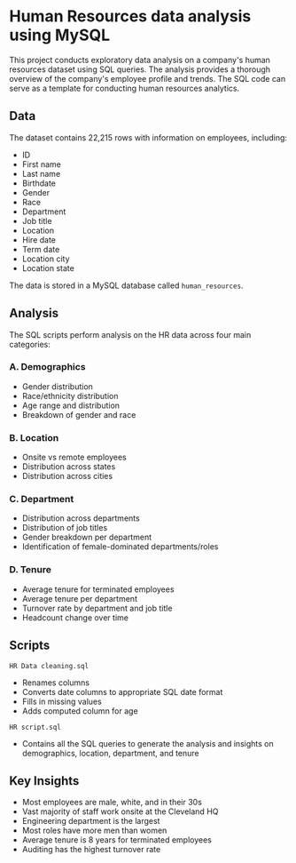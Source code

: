 # Human Resources data analysis using MySQL
This project conducts exploratory data analysis on a company's human resources dataset using SQL queries.
The analysis provides a thorough overview of the company's employee profile and trends. The SQL code can serve as a template for conducting human resources analytics.

## Data
The dataset contains 22,215 rows with information on employees, including:
- ID
- First name
- Last name
- Birthdate
- Gender
- Race
- Department 
- Job title
- Location
- Hire date
- Term date
- Location city
- Location state

The data is stored in a MySQL database called `human_resources`.

## Analysis
The SQL scripts perform analysis on the HR data across four main categories:

### A. Demographics
- Gender distribution
- Race/ethnicity distribution
- Age range and distribution
- Breakdown of gender and race

### B. Location
- Onsite vs remote employees
- Distribution across states
- Distribution across cities

### C. Department
- Distribution across departments
- Distribution of job titles
- Gender breakdown per department
- Identification of female-dominated departments/roles

### D. Tenure 
- Average tenure for terminated employees
- Average tenure per department
- Turnover rate by department and job title
- Headcount change over time

## Scripts
`HR Data cleaning.sql`
- Renames columns
- Converts date columns to appropriate SQL date format
- Fills in missing values
- Adds computed column for age

`HR script.sql`
- Contains all the SQL queries to generate the analysis and insights on demographics, location, department, and tenure

## Key Insights
- Most employees are male, white, and in their 30s
- Vast majority of staff work onsite at the Cleveland HQ
- Engineering department is the largest 
- Most roles have more men than women
- Average tenure is 8 years for terminated employees
- Auditing has the highest turnover rate
